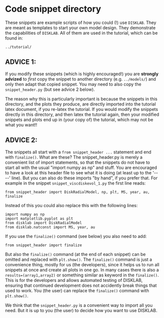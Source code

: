 # Code snippet directory

These snippets are example scripts of how you could (!) use `DISKLAB`. They are
meant as templates to start your own model design. They demonstrate the
capabilities of `DISKLAB`. All of them are used in the tutorial, which can be
found in:

    ../tutorial/


## ADVICE 1:

If you modify these snippets (which is highly encouraged!) you are **strongly
advized** to *first* copy the snippet to another directory (e.g. `../models/`) and
only then adapt that copied snippet. You may need to also copy the
`snippet_header.py` (but see advice 2 below).

The reason why this is particularly important is because the snippets in this
directory, and the plots they produce, are directly imported into the tutorial
latex document, if you re-latex the tutorial. If you would modify the snippets
directly in this directory, and then latex the tutorial again, then your
modified snippets and plots end up in (your copy of) the tutorial, which may not
be what you want!!


## ADVICE 2:

The snippets all start with a `from snippet_header ...` statement and end with
`finalize()`. What are these? The snippet_header.py is merely a convenient list of
import statements, so that the snippets do not have to start all with the usual
"import numpy as np" and stuff. You are encouraged to have a look at this header
file to see what it is doing (at least up to the '----' line). But you can also
do these imports "by hand", if you prefer that.  For example in the snippet
`snippet_viscdiskevol_1.py` the first line reads:

    from snippet_header import DiskRadialModel, np, plt, MS, year, au, finalize

Instead of this you could also replace this with the following lines:

    import numpy as np
    import matplotlib.pyplot as plt
    from disklab import DiskRadialModel
    from disklab.natconst import MS, year, au

If you use the `finalize()` command (see below) you also need to add:

    from snippet_header import finalize

But also the `finalize()` command (at the end of each snippet) can be omitted
and replaced with `plt.show()`. The `finalize()` command is just a convenience
thing, mostly for us (the developers), since it helps us to run all snippets at
once and create all plots in one go. In many cases there is also a
`results=(array1,array2)` or something similar as keyword in the
`finalize()`. This is for the developers and allows automated testing of
DISKLAB, ensuring that continued development does not accidently break things
that used to work. You (the user) can replace the `finalize()` command with
`plt.show()`.

We think that the `snippet_header.py` is a convenient way to import all you
need. But it is up to you (the user) to decide how you want to use DISKLAB.
